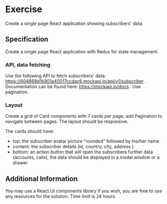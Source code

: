# Exercise

Create a single page React application showing subscribers' data.

## Specification

Create a single page React application with Redux for state management.

### API, data fetching

Use the following API to fetch subscribers' data: https://604868d1b801a40017ccdac6.mockapi.io/api/v1/subscriber . Documentation can be found here: https://mockapi.io/docs . Use pagination.

### Layout

Create a grid of Card components with 7 cards per page, add Pagination to navigate between pages. The layout should be responsive. 

The cards should have:
- top: the subscriber avatar picture "rounded" followed by his/her name.
- content: the subscriber details (id, country, city, address ).
- bottom: an action button that will open the subscribers further data (accounts, calls), the data should be displayed in a modal window or a drawer. 

## Additional Information

You may use a React UI components library if you wish, you are free to use any resources for the solution. Time limit is 24 hours. 
